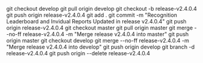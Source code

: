 git checkout develop
git pull origin develop
git checkout -b release-v2.4.0.4
git push origin release-v2.4.0.4
git add .
git commit -m "Recognition Leaderboard and Invidual Reports Updated in release v2.4.0.4"
git push origin release-v2.4.0.4
git checkout master
git pull origin master
git merge --no-ff release-v2.4.0.4 -m "Merge release v2.4.0.4 into master"
git push origin master
git checkout develop
git merge --no-ff release-v2.4.0.4 -m "Merge release v2.4.0.4 into develop"
git push origin develop
git branch -d release-v2.4.0.4
git push origin --delete release-v2.4.0.4
